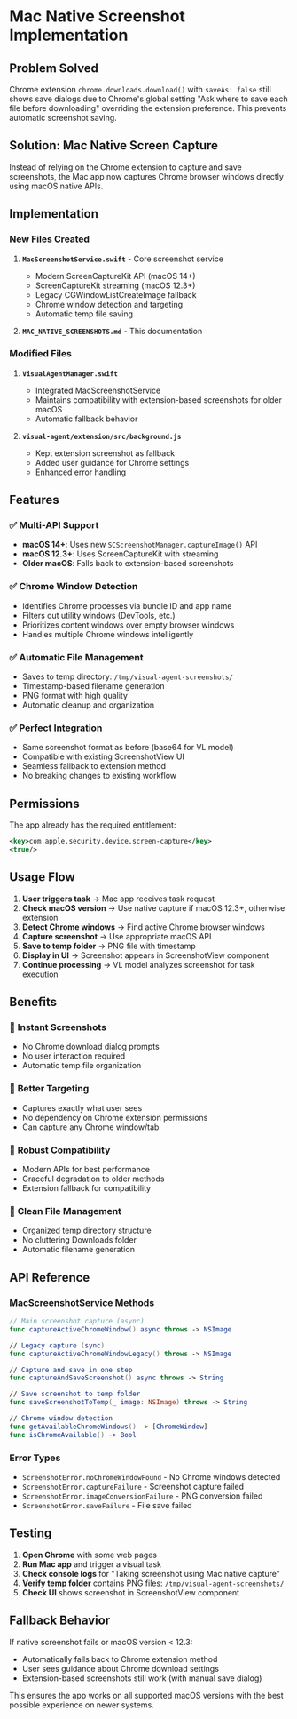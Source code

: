 # Mac Native Screenshot Implementation

## Problem Solved
Chrome extension `chrome.downloads.download()` with `saveAs: false` still shows save dialogs due to Chrome's global setting "Ask where to save each file before downloading" overriding the extension preference. This prevents automatic screenshot saving.

## Solution: Mac Native Screen Capture

Instead of relying on the Chrome extension to capture and save screenshots, the Mac app now captures Chrome browser windows directly using macOS native APIs.

## Implementation

### New Files Created

1. **`MacScreenshotService.swift`** - Core screenshot service
   - Modern ScreenCaptureKit API (macOS 14+) 
   - ScreenCaptureKit streaming (macOS 12.3+)
   - Legacy CGWindowListCreateImage fallback
   - Chrome window detection and targeting
   - Automatic temp file saving

2. **`MAC_NATIVE_SCREENSHOTS.md`** - This documentation

### Modified Files

1. **`VisualAgentManager.swift`**
   - Integrated MacScreenshotService
   - Maintains compatibility with extension-based screenshots for older macOS
   - Automatic fallback behavior

2. **`visual-agent/extension/src/background.js`**
   - Kept extension screenshot as fallback
   - Added user guidance for Chrome settings
   - Enhanced error handling

## Features

### ✅ Multi-API Support
- **macOS 14+**: Uses new `SCScreenshotManager.captureImage()` API
- **macOS 12.3+**: Uses ScreenCaptureKit with streaming
- **Older macOS**: Falls back to extension-based screenshots

### ✅ Chrome Window Detection
- Identifies Chrome processes via bundle ID and app name
- Filters out utility windows (DevTools, etc.)
- Prioritizes content windows over empty browser windows
- Handles multiple Chrome windows intelligently

### ✅ Automatic File Management
- Saves to temp directory: `/tmp/visual-agent-screenshots/`
- Timestamp-based filename generation
- PNG format with high quality
- Automatic cleanup and organization

### ✅ Perfect Integration
- Same screenshot format as before (base64 for VL model)
- Compatible with existing ScreenshotView UI
- Seamless fallback to extension method
- No breaking changes to existing workflow

## Permissions

The app already has the required entitlement:
```xml
<key>com.apple.security.device.screen-capture</key>
<true/>
```

## Usage Flow

1. **User triggers task** → Mac app receives task request
2. **Check macOS version** → Use native capture if macOS 12.3+, otherwise extension
3. **Detect Chrome windows** → Find active Chrome browser windows
4. **Capture screenshot** → Use appropriate macOS API
5. **Save to temp folder** → PNG file with timestamp
6. **Display in UI** → Screenshot appears in ScreenshotView component
7. **Continue processing** → VL model analyzes screenshot for task execution

## Benefits

### 🚀 **Instant Screenshots**
- No Chrome download dialog prompts
- No user interaction required
- Automatic temp file organization

### 🎯 **Better Targeting** 
- Captures exactly what user sees
- No dependency on Chrome extension permissions
- Can capture any Chrome window/tab

### 🔧 **Robust Compatibility**
- Modern APIs for best performance
- Graceful degradation to older methods
- Extension fallback for compatibility

### 📁 **Clean File Management**
- Organized temp directory structure
- No cluttering Downloads folder
- Automatic filename generation

## API Reference

### MacScreenshotService Methods

```swift
// Main screenshot capture (async)
func captureActiveChromeWindow() async throws -> NSImage

// Legacy capture (sync)  
func captureActiveChromeWindowLegacy() throws -> NSImage

// Capture and save in one step
func captureAndSaveScreenshot() async throws -> String

// Save screenshot to temp folder
func saveScreenshotToTemp(_ image: NSImage) throws -> String

// Chrome window detection
func getAvailableChromeWindows() -> [ChromeWindow]
func isChromeAvailable() -> Bool
```

### Error Types
- `ScreenshotError.noChromeWindowFound` - No Chrome windows detected
- `ScreenshotError.captureFailure` - Screenshot capture failed  
- `ScreenshotError.imageConversionFailure` - PNG conversion failed
- `ScreenshotError.saveFailure` - File save failed

## Testing

1. **Open Chrome** with some web pages
2. **Run Mac app** and trigger a visual task
3. **Check console logs** for "Taking screenshot using Mac native capture"
4. **Verify temp folder** contains PNG files: `/tmp/visual-agent-screenshots/`
5. **Check UI** shows screenshot in ScreenshotView component

## Fallback Behavior

If native screenshot fails or macOS version < 12.3:
- Automatically falls back to Chrome extension method
- User sees guidance about Chrome download settings
- Extension-based screenshots still work (with manual save dialog)

This ensures the app works on all supported macOS versions with the best possible experience on newer systems.